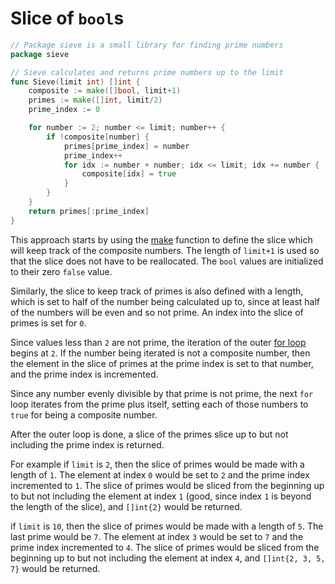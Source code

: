 # Slice of `bool`s

```go
// Package sieve is a small library for finding prime numbers
package sieve

// Sieve calculates and returns prime numbers up to the limit
func Sieve(limit int) []int {
	composite := make([]bool, limit+1)
	primes := make([]int, limit/2)
	prime_index := 0

	for number := 2; number <= limit; number++ {
		if !composite[number] {
			primes[prime_index] = number
			prime_index++
			for idx := number + number; idx <= limit; idx += number {
				composite[idx] = true
			}
		}
	}
	return primes[:prime_index]
}
```

This approach starts by using the [make][make] function to define the slice which will keep track of the composite numbers.
The length of `limit+1` is used so that the slice does not have to be reallocated.
The `bool` values are initialized to their zero `false` value.

Similarly, the slice to keep track of primes is also defined with a length, which is set to half of the number being calculated up to, since
at least half of the numbers will be even and so not prime.
An index into the slice of primes is set for `0`.

Since values less than `2` are not prime, the iteration of the outer [for loop][for-loop] begins at `2`.
If the number being iterated is not a composite number, then the element in the slice of primes at the prime index is set to that number, and the
prime index is incremented.

Since any number evenly divisible by that prime is not prime, the next `for` loop iterates from the prime plus itself, setting each of those
numbers to `true` for being a composite number.

After the outer loop is done, a slice of the primes slice up to but not including the prime index is returned.

For example if `limit` is `2`, then the slice  of primes would be made with a length of `1`.
The element at index `0` would be set to `2` and the prime index incremented to `1`.
The slice of primes would be sliced from the beginning up to but not including the element at index `1`
(good, since index `1` is beyond the length of the slice),
and `[]int{2}` would be returned.

if `limit` is `10`, then the slice  of primes would be made with a length of `5`.
The last prime would be `7`.
The element at index `3` would be set to `7` and the prime index incremented to `4`.
The slice of primes would be sliced from the beginning up to but not including the element at index `4`,
and `[]int{2, 3, 5, 7}` would be returned.

[make]: https://go.dev/tour/moretypes/13
[for-loop]: https://go.dev/tour/flowcontrol/1
